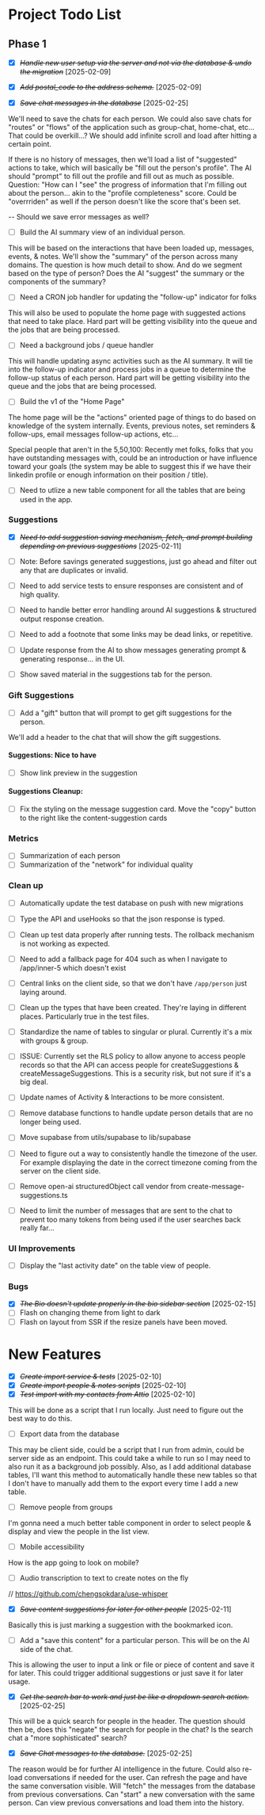 # Project Todo List

## Phase 1

- [x] ~~_Handle new user setup via the server and not via the database & undo the migration_~~ [2025-02-09]
- [x] ~~_Add postal_code to the address schema._~~ [2025-02-09]

- [x] ~~_Save chat messages in the database_~~ [2025-02-25]

We'll need to save the chats for each person. We could also save chats for "routes" or "flows" of the application such as group-chat, home-chat, etc... That could be overkill...? We should add infinite scroll and load after hitting a certain point.

If there is no history of messages, then we'll load a list of "suggested" actions to take, which will basically be "fill out the person's profile". The AI should "prompt" to fill out the profile and fill out as much as possible.
Question: "How can I "see" the progress of information that I'm filling out about the person... akin to the "profile completeness" score. Could be "overrriden" as well if the person doesn't like the score that's been set.

-- Should we save error messages as well?

- [ ] Build the AI summary view of an individual person.

This will be based on the interactions that have been loaded up, messages, events, & notes. We'll show the "summary" of the person across many domains. The question is how much detail to show. And do we segment based on the type of person? Does the AI "suggest" the summary or the components of the summary?

- [ ] Need a CRON job handler for updating the "follow-up" indicator for folks

This will also be used to populate the home page with suggested actions that need to take place.
Hard part will be getting visibility into the queue and the jobs that are being processed.

- [ ] Need a background jobs / queue handler

This will handle updating async activities such as the AI summary. It will tie into the follow-up indicator and process jobs in a queue to determine the follow-up status of each person. Hard part will be getting visibility into the queue and the jobs that are being processed.

- [ ] Build the v1 of the "Home Page"

The home page will be the "actions" oriented page of things to do based on knowledge of the system internally. Events, previous notes, set reminders & follow-ups, email messages follow-up actions, etc...

Special people that aren't in the 5,50,100: Recently met folks, folks that you have outstanding messages with, could be an introduction or have influence toward your goals (the system may be able to suggest this if we have their linkedin profile or enough information on their position / title).

- [ ] Need to utlize a new table component for all the tables that are being used in the app.

### Suggestions

- [x] ~~_Need to add suggestion saving mechanism, fetch, and prompt building depending on previous suggestions_~~ [2025-02-11]

- [ ] Note: Before savings generated suggestions, just go ahead and filter out any that are duplicates or invalid.

- [ ] Need to add service tests to ensure responses are consistent and of high quality.
- [ ] Need to handle better error handling around AI suggestions & structured output response creation.
- [ ] Need to add a footnote that some links may be dead links, or repetitive.

- [ ] Update response from the AI to show messages generating prompt & generating response... in the UI.
- [ ] Show saved material in the suggestions tab for the person.

### Gift Suggestions

- [ ] Add a "gift" button that will prompt to get gift suggestions for the person.

We'll add a header to the chat that will show the gift suggestions.

#### Suggestions: Nice to have

- [ ] Show link preview in the suggestion

#### Suggestions Cleanup:

- [ ] Fix the styling on the message suggestion card. Move the "copy" button to the right like the content-suggestion cards

### Metrics

- [ ] Summarization of each person
- [ ] Summarization of the "network" for individual quality

### Clean up

- [ ] Automatically update the test database on push with new migrations
- [ ] Type the API and useHooks so that the json response is typed.
- [ ] Clean up test data properly after running tests. The rollback mechanism is not working as expected.
- [ ] Need to add a fallback page for 404 such as when I navigate to /app/inner-5 which doesn't exist
- [ ] Central links on the client side, so that we don't have `/app/person` just laying around.
- [ ] Clean up the types that have been created. They're laying in different places. Particularly true in the test files.
- [ ] Standardize the name of tables to singular or plural. Currently it's a mix with groups & group.
- [ ] ISSUE: Currently set the RLS policy to allow anyone to access people records so that the API can access people for createSuggestions & createMessageSuggestions. This is a security risk, but not sure if it's a big deal.
- [ ] Update names of Activity & Interactions to be more consistent.
- [ ] Remove database functions to handle update person details that are no longer being used.
- [ ] Move supabase from utils/supabase to lib/supabase

- [ ] Need to figure out a way to consistently handle the timezone of the user. For example displaying the date in the correct timezone coming from the server on the client side.
- [ ] Remove open-ai structuredObject call vendor from create-message-suggestions.ts
- [ ] Need to limit the number of messages that are sent to the chat to prevent too many tokens from being used if the user searches back really far...

### UI Improvements

- [ ] Display the "last activity date" on the table view of people.

### Bugs

- [x] ~~_The Bio doesn't update properly in the bio sidebar section_~~ [2025-02-15]
- [ ] Flash on changing theme from light to dark
- [ ] Flash on layout from SSR if the resize panels have been moved.

# New Features

- [x] ~~_Create import service & tests_~~ [2025-02-10]
- [x] ~~_Create import people & notes scripts_~~ [2025-02-10]
- [x] ~~_Test import with my contacts from Attio_~~ [2025-02-10]

This will be done as a script that I run locally. Just need to figure out the best way to do this.

- [ ] Export data from the database

This may be client side, could be a script that I run from admin, could be server side as an endpoint. This could take a while to run so I may need to also run it as a background job possibly. Also, as I add additional database tables, I'll want this method to automatically handle these new tables so that I don't have to manually add them to the export every time I add a new table.

- [ ] Remove people from groups

I'm gonna need a much better table component in order to select people & display and view the people in the list view.

- [ ] Mobile accessibility

How is the app going to look on mobile?

- [ ] Audio transcription to text to create notes on the fly

// https://github.com/chengsokdara/use-whisper

- [x] ~~_Save content suggestions for later for other people_~~ [2025-02-11]

Basically this is just marking a suggestion with the bookmarked icon.

- [ ] Add a "save this content" for a particular person. This will be on the AI side of the chat.

This is allowing the user to input a link or file or piece of content and save it for later. This could trigger additional suggestions or just save it for later usage.

- [x] ~~_Get the search bar to work and just be like a dropdown search action._~~ [2025-02-25]

This will be a quick search for people in the header. The question should then be, does this "negate" the search for people in the chat? Is the search chat a "more sophisticated" search?

- [x] ~~_Save Chat messages to the database._~~ [2025-02-25]

The reason would be for further AI intelligence in the future. Could also re-load conversations if needed for the user. Can refresh the page and have the same conversation visible. Will "fetch" the messages from the database from previous conversations. Can "start" a new conversation with the same person. Can view previous conversations and load them into the history.
